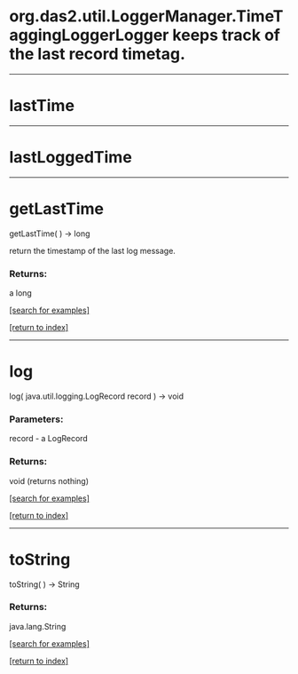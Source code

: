 # org.das2.util.LoggerManager.TimeTaggingLoggerLogger keeps track of the last record timetag.
***
<a name="lastTime"></a>
# lastTime



***
<a name="lastLoggedTime"></a>
# lastLoggedTime



***
<a name="getLastTime"></a>
# getLastTime
getLastTime(  ) &rarr; long

return the timestamp of the last log message.

### Returns:
a long


<a href="https://github.com/autoplot/dev/search?q=getLastTime&unscoped_q=getLastTime">[search for examples]</a>

<a href="https://github.com/autoplot/documentation/blob/master/javadoc/index-all.md">[return to index]</a>

***
<a name="log"></a>
# log
log( java.util.logging.LogRecord record ) &rarr; void



### Parameters:
record - a LogRecord

### Returns:
void (returns nothing)


<a href="https://github.com/autoplot/dev/search?q=log&unscoped_q=log">[search for examples]</a>

<a href="https://github.com/autoplot/documentation/blob/master/javadoc/index-all.md">[return to index]</a>

***
<a name="toString"></a>
# toString
toString(  ) &rarr; String



### Returns:
java.lang.String


<a href="https://github.com/autoplot/dev/search?q=toString&unscoped_q=toString">[search for examples]</a>

<a href="https://github.com/autoplot/documentation/blob/master/javadoc/index-all.md">[return to index]</a>

